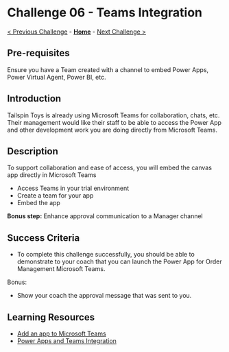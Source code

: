 # Challenge 06 - Teams Integration

[< Previous Challenge](./Challenge-05.md) - **[Home](../README.md)** - [Next Challenge >](./Challenge-07.md)

## Pre-requisites

Ensure you have a Team created with a channel to embed Power Apps, Power Virtual Agent, Power BI, etc.

## Introduction

Tailspin Toys is already using Microsoft Teams for collaboration, chats, etc.
Their management would like their staff to be able to access the Power App and other development work you are doing directly from Microsoft Teams.

## Description

To support collaboration and ease of access, you will embed the canvas app directly in Microsoft Teams

- Access Teams in your trial environment
- Create a team for your app
- Embed the app

**Bonus step:** Enhance approval communication to a Manager channel

## Success Criteria

- To complete this challenge successfully, you should be able to demonstrate to your coach that you can launch the Power App for Order Management Microsoft Teams.

Bonus:
- Show your coach the approval message that was sent to you.

## Learning Resources

* [Add an app to Microsoft Teams](https://docs.microsoft.com/en-us/powerapps/user/open-app-embedded-in-teams)
* [Power Apps and Teams Integration](https://learn.microsoft.com/en-us/power-apps/teams/overview)

